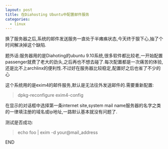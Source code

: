 ```yaml
---
layout: post
title: 在Diahosting Ubuntu中配置邮件服务
categories:
  - linux
---
```


换了服务器之后,系统的邮件发送服务一直处于半瘫痪状态,今天终于狠下心,抽了个时间解决掉这个缺陷.

题外话:服务器用的是Diahoting的ubuntu 9.10系统,很多软件都比较老,一开始配置passenger就费了老大的劲头,之后再也不想去碰了.每次配置都是一次痛苦的体验,还是比不上archlinx的便利性.不过好在服务器比较稳定,配置好之后也省了不少的心

这个系统用的是exim4的邮件服务,默认是无法往外发送邮件的.需要重新配置:

  > dpkg-reconfigure exim4-config

在显示的对话框中选择第一条internet site,system mail name服务器的名字之类的一律填注册的域名或ip地址,一路默认基本就没有问题了.

测试是否成功:

> echo foo | exim -d your@mail_address

END

